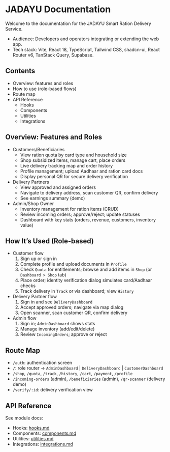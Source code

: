 # JADAYU Documentation

Welcome to the documentation for the JADAYU Smart Ration Delivery Service.

- Audience: Developers and operators integrating or extending the web app.
- Tech stack: Vite, React 18, TypeScript, Tailwind CSS, shadcn-ui, React Router v6, TanStack Query, Supabase.

## Contents

- Overview: features and roles
- How to use (role-based flows)
- Route map
- API Reference
  - Hooks
  - Components
  - Utilities
  - Integrations

## Overview: Features and Roles

- Customers/Beneficiaries
  - View ration quota by card type and household size
  - Shop subsidized items, manage cart, place orders
  - Live delivery tracking map and order history
  - Profile management; upload Aadhaar and ration card docs
  - Display personal QR for secure delivery verification
- Delivery Partners
  - View approved and assigned orders
  - Navigate to delivery address, scan customer QR, confirm delivery
  - See earnings summary (demo)
- Admin/Shop Owner
  - Inventory management for ration items (CRUD)
  - Review incoming orders; approve/reject; update statuses
  - Dashboard with key stats (orders, revenue, customers, inventory value)

## How It’s Used (Role-based)

- Customer flow
  1. Sign up or sign in
  2. Complete profile and upload documents in `Profile`
  3. Check `Quota` for entitlements; browse and add items in `Shop` (or `Dashboard > Shop` tab)
  4. Place order; identity verification dialog simulates card/Aadhaar checks
  5. Track delivery in `Track` or via dashboard; view `History`
- Delivery Partner flow
  1. Sign in and see `DeliveryDashboard`
  2. Accept approved orders; navigate via map dialog
  3. Open scanner, scan customer QR, confirm delivery
- Admin flow
  1. Sign in; `AdminDashboard` shows stats
  2. Manage inventory (add/edit/delete)
  3. Review `IncomingOrders`; approve or reject

## Route Map

- `/auth`: authentication screen
- `/`: role router → `AdminDashboard` | `DeliveryDashboard` | `CustomerDashboard`
- `/shop`, `/quota`, `/track`, `/history`, `/cart`, `/payment`, `/profile`
- `/incoming-orders` (admin), `/beneficiaries` (admin), `/qr-scanner` (delivery demo)
- `/verify/:id`: delivery verification view

## API Reference

See module docs:
- Hooks: [hooks.md](hooks.md)
- Components: [components.md](components.md)
- Utilities: [utilities.md](utilities.md)
- Integrations: [integrations.md](integrations.md)

